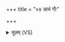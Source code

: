 +++
title = "०४ आयं गौः"

+++
<details><summary>मूलम् (VS)</summary>

आयं गौः पृश्नि॑रक्रमी॒दस॑दन्मा॒तरं॑ पु॒रः। पि॒तरं॑ च प्र॒यन्त्स्व᳡ः ॥
</details>